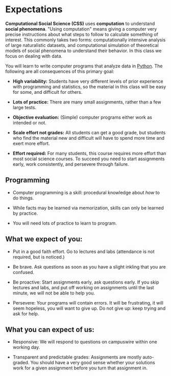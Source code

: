 # Expectations

**Computational Social Science (CSS)** uses **computation** to understand **social phenomena**. "Using computation" means giving a computer very precise instructions about what steps to follow to calculate something of interest. This commonly takes two forms: computationally intensive analysis of large naturalistic datasets, and computational simulation of theoretical models of social phenomena to understand their behavior. In this class we focus on dealing with data.

You will learn to write computer programs that analyze data in [Python](https://www.python.org/). The following are all consequences of this primary goal:

- **High variability:** Students have very different levels of prior experience with programming and statistics, so the material in this class will be easy for some, and difficult for others.

- **Lots of practice:** There are many small assignments, rather than a few large tests.

- **Objective evaluation:** (Simple) computer programs either work as intended or not.

- **Scale effort not grades:** All students can get a good grade, but students who find the material new and difficult will have to spend more time and exert more effort.

- **Effort required:** For many students, this course requires more effort than most social science courses. To succeed you need to start assignments early, work consistently, and persevere through failure.



## Programming

- Computer programming is a skill: procedural knowledge about *how* to do things.

- While facts may be learned via memorization, skills can only be learned by practice.

- You will need lots of practice to learn to program.


## What we expect of you:

- Put in a good faith effort. Go to lectures and labs (attendance is not required, but is noticed.)

- Be brave. Ask questions as soon as you have a slight inkling that you are confused.

- Be proactive: Start assignments early, ask questions early. If you skip lectures and labs, and put off working on assignments until the last minute, we will not be able to help you.

- Persevere: Your programs will contain errors. It will be frustrating, it will seem hopeless, you will want to give up. Do not give up: keep trying and ask for help.

## What you can expect of us:

- Responsive: We will respond to questions on campuswire within one working day.

- Transparent and predictable grades: Assignments are mostly auto-graded. You should have a very good sense whether your solutions work for a given assignment before you turn that assignment in.
